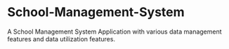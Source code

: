 # School-Management-System
A School Management System Application with various data management features and data utilization features.
